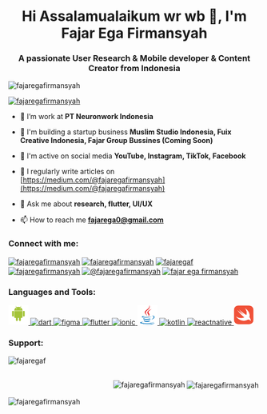 <h1 align="center">Hi Assalamualaikum wr wb 👋, I'm Fajar Ega Firmansyah</h1>
<h3 align="center">A passionate User Research & Mobile developer & Content Creator from Indonesia</h3>

<p align="left"> <img src="https://komarev.com/ghpvc/?username=fajaregafirmansyah&label=Profile%20views&color=0e75b6&style=flat" alt="fajaregafirmansyah" /> </p>

<p align="left"> <a href="https://github.com/ryo-ma/github-profile-trophy"><img src="https://github-profile-trophy.vercel.app/?username=fajaregafirmansyah" alt="fajaregafirmansyah" /></a> </p>

- 🔭 I’m work at **PT Neuronwork Indonesia**

- 👯 I'm building a startup business **Muslim Studio Indonesia, Fuix Creative Indonesia, Fajar Group Bussines (Coming Soon)**

- 🤝 I'm active on social media **YouTube, Instagram, TikTok, Facebook**

- 📝 I regularly write articles on [https://medium.com/@fajaregafirmansyah](https://medium.com/@fajaregafirmansyah)

- 💬 Ask me about **research, flutter, UI/UX**

- 📫 How to reach me **fajarega0@gmail.com**

<h3 align="left">Connect with me:</h3>
<p align="left">
<a href="https://linkedin.com/in/fajaregafirmansyah" target="blank"><img align="center" src="https://cdn.jsdelivr.net/npm/simple-icons@3.0.1/icons/linkedin.svg" alt="fajaregafirmansyah" height="30" width="40" /></a>
<a href="https://fb.com/fajaregafirmansyah" target="blank"><img align="center" src="https://cdn.jsdelivr.net/npm/simple-icons@3.0.1/icons/facebook.svg" alt="fajaregafirmansyah" height="30" width="40" /></a>
<a href="https://instagram.com/fajaregaf" target="blank"><img align="center" src="https://cdn.jsdelivr.net/npm/simple-icons@3.0.1/icons/instagram.svg" alt="fajaregaf" height="30" width="40" /></a>
<a href="https://dribbble.com/fajaregafirmansyah" target="blank"><img align="center" src="https://cdn.jsdelivr.net/npm/simple-icons@3.0.1/icons/dribbble.svg" alt="fajaregafirmansyah" height="30" width="40" /></a>
<a href="https://medium.com/@fajaregafirmansyah" target="blank"><img align="center" src="https://cdn.jsdelivr.net/npm/simple-icons@3.0.1/icons/medium.svg" alt="@fajaregafirmansyah" height="30" width="40" /></a>
<a href="https://www.youtube.com/c/fajar ega firmansyah" target="blank"><img align="center" src="https://cdn.jsdelivr.net/npm/simple-icons@3.0.1/icons/youtube.svg" alt="fajar ega firmansyah" height="30" width="40" /></a>
</p>

<h3 align="left">Languages and Tools:</h3>
<p align="left"> <a href="https://developer.android.com" target="_blank"> <img src="https://raw.githubusercontent.com/devicons/devicon/master/icons/android/android-original-wordmark.svg" alt="android" width="40" height="40"/> </a> <a href="https://dart.dev" target="_blank"> <img src="https://www.vectorlogo.zone/logos/dartlang/dartlang-icon.svg" alt="dart" width="40" height="40"/> </a> <a href="https://www.figma.com/" target="_blank"> <img src="https://www.vectorlogo.zone/logos/figma/figma-icon.svg" alt="figma" width="40" height="40"/> </a> <a href="https://flutter.dev" target="_blank"> <img src="https://www.vectorlogo.zone/logos/flutterio/flutterio-icon.svg" alt="flutter" width="40" height="40"/> </a> <a href="https://ionicframework.com" target="_blank"> <img src="https://upload.wikimedia.org/wikipedia/commons/d/d1/Ionic_Logo.svg" alt="ionic" width="40" height="40"/> </a> <a href="https://www.java.com" target="_blank"> <img src="https://raw.githubusercontent.com/devicons/devicon/master/icons/java/java-original.svg" alt="java" width="40" height="40"/> </a> <a href="https://kotlinlang.org" target="_blank"> <img src="https://www.vectorlogo.zone/logos/kotlinlang/kotlinlang-icon.svg" alt="kotlin" width="40" height="40"/> </a> <a href="https://reactnative.dev/" target="_blank"> <img src="https://reactnative.dev/img/header_logo.svg" alt="reactnative" width="40" height="40"/> </a> <a href="https://developer.apple.com/swift/" target="_blank"> <img src="https://raw.githubusercontent.com/devicons/devicon/master/icons/swift/swift-original.svg" alt="swift" width="40" height="40"/> </a> </p>

<h3 align="left">Support:</h3>
<p><a href="https://www.buymeacoffee.com/fajaregaf"> <img align="left" src="https://cdn.buymeacoffee.com/buttons/v2/default-yellow.png" height="50" width="210" alt="fajaregaf" /></a></p><br><br>

<p><img align="left" src="https://github-readme-stats.vercel.app/api/top-langs?username=fajaregafirmansyah&show_icons=true&locale=en&layout=compact" alt="fajaregafirmansyah" /></p>

<p>&nbsp;<img align="center" src="https://github-readme-stats.vercel.app/api?username=fajaregafirmansyah&show_icons=true&locale=en" alt="fajaregafirmansyah" /></p>

<p><img align="center" src="https://github-readme-streak-stats.herokuapp.com/?user=fajaregafirmansyah&" alt="fajaregafirmansyah" /></p>
